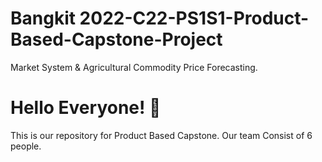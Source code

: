 # Bangkit 2022-C22-PS1S1-Product-Based-Capstone-Project
Market System & Agricultural Commodity Price Forecasting.

# Hello Everyone! 👋
This is our repository for Product Based Capstone.
Our team Consist of 6 people.
